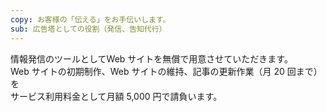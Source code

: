 ```yaml
---
copy: お客様の「伝える」をお手伝いします。
sub: 広告塔としての役割（発信、告知代行）
---
```


情報発信のツールとしてWeb サイトを無償で用意させていただきます。   
Web サイトの初期制作、Web サイトの維持、記事の更新作業（月 20 回まで）を  
サービス利用料金として月額 5,000 円で請負います。
